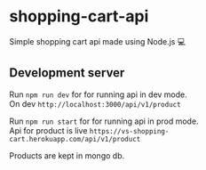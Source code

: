 # shopping-cart-api
Simple shopping cart api made using Node.js :computer:

## Development server
Run `npm run dev` for for running api in dev mode.  
On dev `http://localhost:3000/api/v1/product`

Run `npm run start` for for running api in prod mode.  
Api for product is live `https://vs-shopping-cart.herokuapp.com/api/v1/product`

Products are kept in mongo db.
